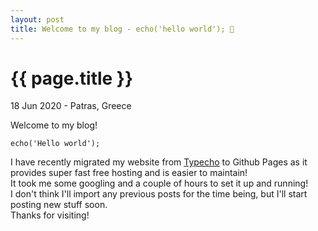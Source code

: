 ```yaml
---
layout: post
title: Welcome to my blog - echo('hello world'); 👋
---
```


{{ page.title }}
================

<p class="meta">18 Jun 2020 - Patras, Greece</p>

Welcome to my blog!  
```
echo('Hello world');
```
I have recently migrated my website from [Typecho](https://typecho.org) to Github Pages as it provides super fast free hosting and is easier to maintain!  
It took me some googling and a couple of hours to set it up and running!  
I don't think I'll import any previous posts for the time being, but I'll start posting new stuff soon.  
Thanks for visiting!
